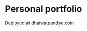 <h1>Personal portfolio</h1>

Deployed at <a href="https://dhaiwat.com" target="_blank">dhaiwatpandya.com</a>
